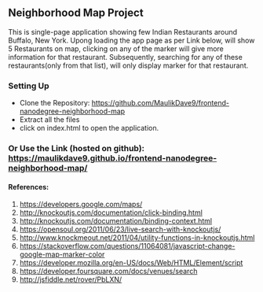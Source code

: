 ##  Neighborhood Map Project  ##
This is single-page application showing few Indian Restaurants around Buffalo, New York.
Upong loading the app page as per Link below, will show 5 Restaurants on map, 
clicking on any of the marker will give more information for that restaurant.
Subsequently, searching for any of these restaurants(only from that list), will only display marker for that restaurant.  

### Setting Up ###
* Clone the Repository: https://github.com/MaulikDave9/frontend-nanodegree-neighborhood-map
* Extract all the files 
* click on index.html to open the application.

### Or Use the Link (hosted on github): https://maulikdave9.github.io/frontend-nanodegree-neighborhood-map/ ###

#### References: ####
1. https://developers.google.com/maps/ 
2. http://knockoutjs.com/documentation/click-binding.html
3. http://knockoutjs.com/documentation/binding-context.html
4. https://opensoul.org/2011/06/23/live-search-with-knockoutjs/
5. http://www.knockmeout.net/2011/04/utility-functions-in-knockoutjs.html
6. https://stackoverflow.com/questions/11064081/javascript-change-google-map-marker-color
7. https://developer.mozilla.org/en-US/docs/Web/HTML/Element/script
8. https://developer.foursquare.com/docs/venues/search
9. http://jsfiddle.net/rover/PbLXN/

